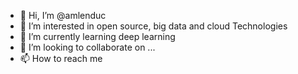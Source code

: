 - 👋 Hi, I’m @amlenduc
- 👀 I’m interested in open source, big data and cloud Technologies
- 🌱 I’m currently learning deep learning
- 💞️ I’m looking to collaborate on ...
- 📫 How to reach me 

<!---
amlenduc/amlenduc is a ✨ special ✨ repository because its `README.md` (this file) appears on your GitHub profile.
You can click the Preview link to take a look at your changes.
--->
